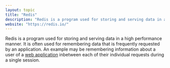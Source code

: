 ```yaml
---
layout: topic
title: "Redis"
description: "Redis is a program used for storing and serving data in a high performance manner."
website: "https://redis.io/"
---
```


Redis is a program used for storing and serving data in a high performance manner. It is often used for remembering data that is frequently requested by an application. An example may be remembering information about a user of a [web application](web-application) inbetween each of their individual requests during a single session.
